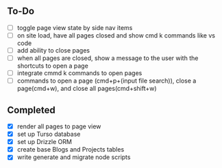 ## To-Do

- [ ] toggle page view state by side nav items
- [ ] on site load, have all pages closed and show cmd k commands like vs code
- [ ] add ability to close pages
- [ ] when all pages are closed, show a message to the user with the shortcuts to open a page
- [ ] integrate cmmd k commands to open pages
- [ ] commands to open a page (cmd+p+(input file search)), close a page(cmd+w), and close all pages(cmd+shift+w)

## Completed

- [x] render all pages to page view
- [x] set up Turso database
- [x] set up Drizzle ORM
- [x] create base Blogs and Projects tables
- [x] write generate and migrate node scripts
